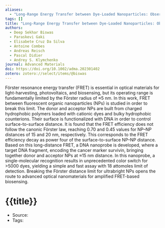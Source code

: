 ```yaml
---
aliases:
  - "Long-Range Energy Transfer between Dye-Loaded Nanoparticles: Observation and Amplified Detection of Nucleic Acids"
tags: []
title: "Long-Range Energy Transfer between Dye-Loaded Nanoparticles: Observation and Amplified Detection of Nucleic Acids"
authors:
  - Deep Sekhar Biswas
  - Paraskevi Gaki
  - Elisabete Cruz Da Silva
  - Antoine Combes
  - Andreas Reisch
  - Pascal Didier
  - Andrey S. Klymchenko
journal: Advanced Materials
doi: https://doi.org/10.1002/adma.202301402
zotero: zotero://select/items/@biswas
---
```

<!-- START_ABSTRACT -->
Förster resonance energy transfer (FRET) is essential in optical materials for light-harvesting, photovoltaics, and biosensing, but its operating range is fundamentally limited by the Förster radius of ≈5 nm. In this work, FRET between fluorescent organic nanoparticles (NPs) is studied in order to break this limit. The donor and acceptor NPs are built from charged hydrophobic polymers loaded with cationic dyes and bulky hydrophobic counterions. Their surface is functionalized with DNA in order to control surface-to-surface distance. It is found that the FRET efficiency does not follow the canonic Förster law, reaching 0.70 and 0.45 values for NP–NP distances of 15 and 20 nm, respectively. This corresponds to the FRET efficiency decay as power four of the surface-to-surface NP–NP distance. Based on this long-distance FRET, a DNA nanoprobe is developed, where a target DNA fragment, encoding the cancer marker survivin, bringing together donor and acceptor NPs at ≈15 nm distance. In this nanoprobe, a single-molecular recognition results in unprecedented color switch for >5000 dyes, yielding a simple and fast assay with 18 attomoles limit of detection. Breaking the Förster distance limit for ultrabright NPs opens the route to advanced optical nanomaterials for amplified FRET-based biosensing.
<!-- END_ABSTRACT -->

<!-- START_TEMPLATE -->
# {{title}}

- Source:
- Tags: 
<!-- END_TEMPLATE -->